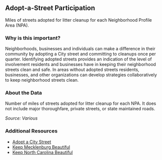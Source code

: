 ## Adopt-a-Street Participation
Miles of streets adopted for litter cleanup for each Neighborhood Profile Area (NPA).

### Why is this important?
Neighborhoods, businesses and individuals can make a difference in their community by adopting a City street and committing to cleanups once per quarter. Identifying adopted streets provides an indication of the level of involvement residents and businesses have in keeping their neighborhood streets clean and safe.  In areas without adopted streets residents, businesses, and other organizations can develop strategies collaboratively to keep neighborhood streets clean.

### About the Data
Number of miles of streets adopted for litter cleanup for each NPA. It does not include major thoroughfare, private streets, or state maintained roads.

_Source: Various_

### Additional Resources
+ [Adopt a City Street](http://charmeck.org/city/charlotte/nbs/kcb/Pages/AdoptaCityStreetProgram.aspx)
+ [Keep Mecklenburg Beautiful](http://charmeck.org/mecklenburg/county/SolidWaste/Litter/Pages/KeepMecklenburgBeautiful.aspx)
+ [Keep North Carolina Beautiful](http://keepncbeautiful.org/contact/)
